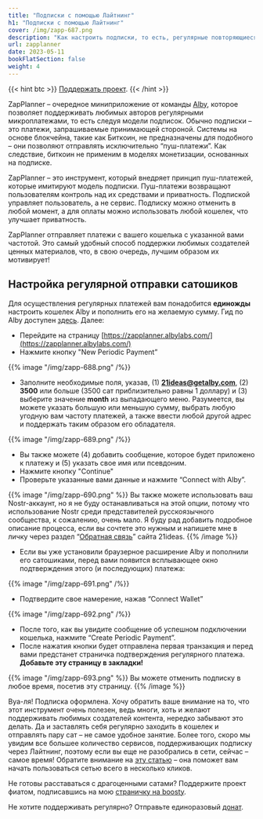 ```yaml
---
title: "Подписки с помощью Лайтнинг"
h1: "Подписки с помощью Лайтнинг"
cover: /img/zapp-687.png
description: "Как настроить подписки, то есть, регулярные повторяющиеся платежи через сеть Лайтнинг."
url: zapplanner
date: 2023-05-11
bookFlatSection: false
weight: 4
---
```


{{< hint btc >}}
[Поддержать проект](/contribute).
{{< /hint >}}

ZapPlanner – очередное миниприложение от команды [Alby](https://nostr.21ideas.org/docs/guides/Alby.html), которое позволяет поддерживать любимых авторов регулярными микроплатежами, то есть следуя модели подписок. Обычно подписки – это платежи, запрашиваемые принимающей стороной. Системы на основе блокчейна, такие как Биткоин, не предназначены для подобного – они позволяют отправлять исключительно “пуш-платежи”. Как следствие, биткоин не применим в моделях монетизации, основанных на подписке.

ZapPlanner – это инструмент, который внедряет принцип пуш-платежей, которые имитируют модель подписки. Пуш-платежи возвращают пользователям контроль над их средствами и приватность. Подпиской управляет пользователь, а не сервис. Подписку можно отменить в любой момент, а для оплаты можно использовать любой кошелек, что улучшает приватность.

ZapPlanner отправляет платежи с вашего кошелька с указанной вами частотой. Это самый удобный способ поддержки любимых создателей ценных материалов, что, в свою очередь, лучшим образом их мотивирует!

## Настройка регулярной отправки сатошиков

Для осуществления регулярных платежей вам понадобится **единожды** настроить кошелек Alby и пополнить его на желаемую сумму. Гид по Alby доступен [здесь](https://nostr.21ideas.org/docs/guides/Alby.html). Далее:

- Перейдите на страницу [https://zapplanner.albylabs.com/](https://zapplanner.albylabs.com/)
- Нажмите кнопку "New Periodic Payment”

{{% image "/img/zapp-688.png" /%}}

- Заполните необходимые поля, указав, (1) **21ideas@getalby.com**, (2) **3500** или больше (3500 сат приблизительно равны 1 доллару) и (3) выберите значение **month** из выпадающего меню. Разумеется, вы можете указать большую или меньшую сумму, выбрать любую угодную вам частоту платежей, а также ввести любой другой адрес и поддержать таким образом его обладателя.

{{% image "/img/zapp-689.png" /%}}

- Вы также можете (4) добавить сообщение, которое будет приложено к платежу и (5) указать свое имя или псевдоним.
- Нажмите кнопку "Continue"
- Проверьте указанные вами данные и нажмите “Connect with Alby”.

{{% image "/img/zapp-690.png" %}}
Вы также можете использовать ваш Nostr-аккаунт, но я не буду останавливаться на этой опции, потому что использование Nostr среди представителей русскоязычного сообщества, к сожалению, очень мало. Я буду рад добавить подробное описание процесса, если вы сочтете это нужным и напишете мне в личку через раздел “[Обратная связь](/contribute)” сайта 21ideas.
{{% /image %}}

- Если вы уже установили браузерное расширение Alby и пополнили его сатошиками, перед вами появится всплывающее окно подтверждения этого (и последующих) платежа:

{{% image "/img/zapp-691.png" /%}}

- Подтвердите свое намерение, нажав “Connect Wallet”

{{% image "/img/zapp-692.png" /%}}

- После того, как вы увидите сообщение об успешном подключении кошелька, нажмите “Create Periodic Payment”.
- После нажатия кнопки будет отправлена первая транзакция и перед вами предстанет страничка подтверждения регулярного платежа. **Добавьте эту страницу в закладки!**

{{% image "/img/zapp-693.png" %}}
Вы можете отменить подписку в любое время, посетив эту страницу.
{{% /image %}}

Вуа-ля! Подписка оформлена. Хочу обратить ваше внимание на то, что этот инструмент очень полезен, ведь многи, хоть и желают поддерживать любимых создателей контента, нередко забывают это делать. Да и заставлять себя регулярно заходить в кошелек и отправлять пару сат – не самое удобное занятие. Более того, скоро мы увидим все большее количество сервисов, поддерживающих подписку через Лайтнинг, поэтому если вы еще не разобрались в сети, сейчас – самое время! Обратите внимание на [эту статью](https://www.21ideas.org/theory-lightning-why-lightning/) – она поможет вам начать пользоваться сетью всего в несколько кликов.

Не готовы расставаться с драгоценными сатами? Поддержите проект фиатом, подписавшись на мою [страничку на boosty](https://boosty.to/21ideas/donate).

Не хотите поддерживать регулярно? Отправьте единоразовый [донат](/contribute).
